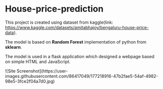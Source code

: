 # House-price-prediction
This project is created using dataset from kaggle(link: https://www.kaggle.com/datasets/amitabhajoy/bengaluru-house-price-data).
<p> The model is based on <b>Random Forest</b> implementation of python from <b>sklearn</b>. </p>
<p> The model is used in a flask application which designed a webpage based on simple HTML and JavaScript.</p>
![Site Screenshot](https://user-images.githubusercontent.com/86417049/177218916-47b2fae5-54af-4982-98e5-3fce2f04a7d0.jpg)
